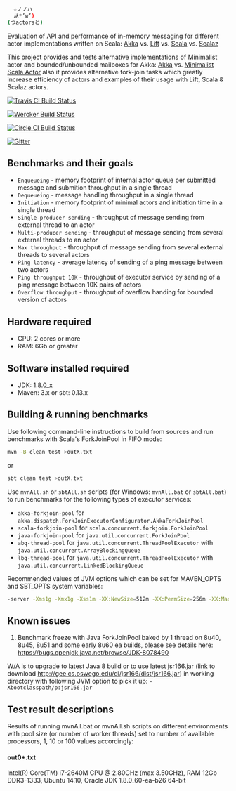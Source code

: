 ```sh
  ☆ノノハ
  从*’w’)
(つactorsと)
```

Evaluation of API and performance of in-memory messaging for different actor implementations written on Scala:
[Akka](https://github.com/akka/akka/blob/master/akka-actor/src/main/scala/akka/actor/Actor.scala) vs.
[Lift](https://github.com/lift/framework/blob/master/core/actor/src/main/scala/net/liftweb/actor/LiftActor.scala) vs.
[Scala](https://github.com/scala/scala/blob/master/src/actors/scala/actors/Actor.scala) vs.
[Scalaz](https://github.com/scalaz/scalaz/blob/master/core/src/main/scala/scalaz/concurrent/Actor.scala)

This project provides and tests alternative implementations of Minimalist actor and bounded/unbounded mailboxes for Akka:
[Akka](https://github.com/plokhotnyuk/actors/blob/master/src/test/scala/akka/dispatch/Mailboxes.scala) vs.
[Minimalist Scala Actor](https://gist.github.com/viktorklang/2362563)
also it provides alternative fork-join tasks which greatly increase efficiency of actors and examples of their usage
with Lift, Scala & Scalaz actors.

[![Travis CI Build Status](https://secure.travis-ci.org/plokhotnyuk/actors.png)](http://travis-ci.org/plokhotnyuk/actors)

[![Wercker Build Status](https://app.wercker.com/status/25f11d8f54baf3a84d8ae429465bcbb3/s "wercker status")](https://app.wercker.com/project/bykey/25f11d8f54baf3a84d8ae429465bcbb3)

[![Circle CI Build Status](https://circleci.com/gh/plokhotnyuk/actors.svg?style=shield)](https://circleci.com/gh/plokhotnyuk/actors)

[![Gitter](https://badges.gitter.im/Join%20Chat.svg)](https://gitter.im/plokhotnyuk/actors?utm_source=badge&utm_medium=badge&utm_campaign=pr-badge&utm_content=badge)

## Benchmarks and their goals

* `Enqueueing` - memory footprint of internal actor queue per submitted message and submition throughput in a single thread
* `Dequeueing` - message handling throughput in a single thread
* `Initiation` - memory footprint of minimal actors and initiation time in a single thread
* `Single-producer sending` - throughput of message sending from external thread to an actor
* `Multi-producer sending` - throughput of message sending from several external threads to an actor
* `Max throughput` - throughput of message sending from several external threads to several actors
* `Ping latency` - average latency of sending of a ping message between two actors
* `Ping throughput 10K` - throughput of executor service by sending of a ping message between 10K pairs of actors
* `Overflow throughput` - throughput of overflow handing for bounded version of actors

## Hardware required
- CPU: 2 cores or more
- RAM: 6Gb or greater

## Software installed required
- JDK: 1.8.0_x
- Maven: 3.x or sbt: 0.13.x

## Building & running benchmarks
Use following command-line instructions to build from sources and run benchmarks with Scala's ForkJoinPool in FIFO mode:
```sh
mvn -B clean test >outX.txt
```
or
```sh
sbt clean test >outX.txt
```

Use `mvnAll.sh` or `sbtAll.sh` scripts (for Windows: `mvnAll.bat` or `sbtAll.bat`) to run benchmarks for the following types of executor services:
- `akka-forkjoin-pool` for `akka.dispatch.ForkJoinExecutorConfigurator.AkkaForkJoinPool`
- `scala-forkjoin-pool` for `scala.concurrent.forkjoin.ForkJoinPool`
- `java-forkjoin-pool` for `java.util.concurrent.ForkJoinPool`
- `abq-thread-pool` for `java.util.concurrent.ThreadPoolExecutor` with `java.util.concurrent.ArrayBlockingQueue`
- `lbq-thread-pool` for `java.util.concurrent.ThreadPoolExecutor` with `java.util.concurrent.LinkedBlockingQueue`

Recommended values of JVM options which can be set for MAVEN_OPTS and SBT_OPTS system variables:

```sh
-server -Xms1g -Xmx1g -Xss1m -XX:NewSize=512m -XX:PermSize=256m -XX:MaxPermSize=256m -XX:+TieredCompilation -XX:+UseG1GC -XX:+UseNUMA -XX:-UseBiasedLocking -XX:+AlwaysPreTouch
```

## Known issues
1. Benchmark freeze with Java ForkJoinPool baked by 1 thread on 8u40, 8u45, 8u51 and some early 8u60 ea builds, please see details here: 
https://bugs.openjdk.java.net/browse/JDK-8078490

W/A is to upgrade to latest Java 8 build or to use latest jsr166.jar (link to download http://gee.cs.oswego.edu/dl/jsr166/dist/jsr166.jar) 
in working directory with following JVM option to pick it up: `-Xbootclasspath/p:jsr166.jar`

## Test result descriptions
Results of running mvnAll.bat or mvnAll.sh scripts on different environments with pool size (or number of worker threads)
set to number of available processors, 1, 10 or 100 values accordingly:

#### out0*.txt
Intel(R) Core(TM) i7-2640M CPU @ 2.80GHz (max 3.50GHz), RAM 12Gb DDR3-1333, Ubuntu 14.10, Oracle JDK 1.8.0_60-ea-b26 64-bit
